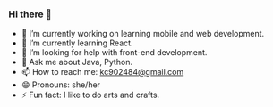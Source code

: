### Hi there 👋

- 🔭 I’m currently working on learning mobile and web development.
- 🌱 I’m currently learning React.
- 🤔 I’m looking for help with front-end development.
- 💬 Ask me about Java, Python.
- 📫 How to reach me: kc902484@gmail.com
- 😄 Pronouns: she/her
- ⚡ Fun fact: I like to do arts and crafts.

